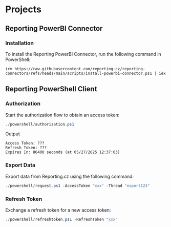 # Projects

## Reporting PowerBI Connector

### Installation
To install the Reporting PowerBI Connector, run the following command in PowerShell:

```shell
irm https://raw.githubusercontent.com/reporting-cz/reporting-connectors/refs/heads/main/scripts/install-powerbi-connector.ps1 | iex
```

## Reporting PowerShell Client

### Authorization
Start the authorization flow to obtain an access token:

```powershell
./powershell/authorization.ps1
```

Output
```
Access Token: ???
Refresh Token: ???
Expires In: 86400 seconds (at 05/27/2025 12:37:03)
```


### Export Data
Export data from Reporting.cz using the following command:

```powershell
./powershell/request.ps1 -AccessToken "xxx" -Thread "export123"
```

### Refresh Token
Exchange a refresh token for a new access token:

```powershell
./powershell/refreshtoken.ps1 -RefreshToken "xxx"
```